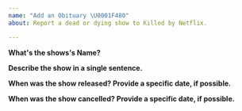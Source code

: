 ```yaml
---
name: "Add an Obituary \U0001F480"
about: Report a dead or dying show to Killed by Netflix.

---
```


**What's the shows's Name?**

**Describe the show in a single sentence.**

**When was the show released? Provide a specific date, if possible.**

**When was the show cancelled? Provide a specific date, if possible.**
